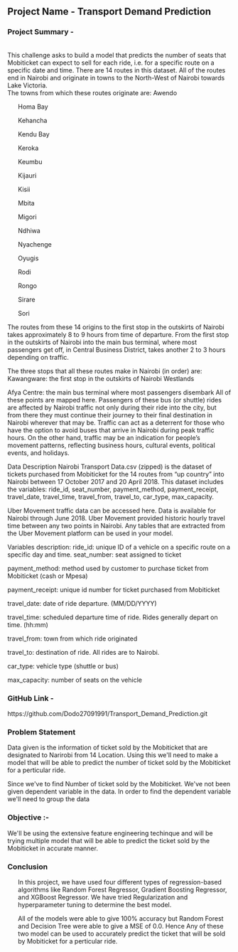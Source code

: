 <h2>Project Name - Transport Demand Prediction </h2>
<h3>Project Summary -</h3>
<br />
This challenge asks to build a model that predicts the number of seats that Mobiticket can expect to sell for each ride, i.e. for a specific route on a specific date and time. There are 14 routes in this dataset. All of the routes end in Nairobi and originate in towns to the North-West of Nairobi towards Lake Victoria.
<br />
The towns from which these routes originate are: Awendo

<ol> Homa Bay </ol>
<ol> Kehancha </ol>
<ol> Kendu Bay </ol>
<ol> Keroka </ol>
<ol> Keumbu </ol>
<ol> Kijauri </ol>
<ol> Kisii</ol>
<ol> Mbita</ol>
<ol> Migori</ol>
<ol> Ndhiwa</ol>
<ol> Nyachenge</ol>
<ol> Oyugis</ol>
<ol> Rodi</ol>
<ol> Rongo</ol>
<ol> Sirare</ol>
<ol> Sori</ol>

The routes from these 14 origins to the first stop in the outskirts of Nairobi takes approximately 8 to 9 hours from time of departure. From the first stop in the outskirts of Nairobi into the main bus terminal, where most passengers get off, in Central Business District, takes another 2 to 3 hours depending on traffic.

The three stops that all these routes make in Nairobi (in order) are: Kawangware: the first stop in the outskirts of Nairobi Westlands

Afya Centre: the main bus terminal where most passengers disembark All of these points are mapped here. Passengers of these bus (or shuttle) rides are affected by Nairobi traffic not only during their ride into the city, but from there they must continue their journey to their final destination in Nairobi wherever that may be. Traffic can act as a deterrent for those who have the option to avoid buses that arrive in Nairobi during peak traffic hours. On the other hand, traffic may be an indication for people’s movement patterns, reflecting business hours, cultural events, political events, and holidays.

Data Description Nairobi Transport Data.csv (zipped) is the dataset of tickets purchased from Mobiticket for the 14 routes from “up country” into Nairobi between 17 October 2017 and 20 April 2018. This dataset includes the variables: ride_id, seat_number, payment_method, payment_receipt, travel_date, travel_time, travel_from, travel_to, car_type, max_capacity.

Uber Movement traffic data can be accessed here. Data is available for Nairobi through June 2018. Uber Movement provided historic hourly travel time between any two points in Nairobi. Any tables that are extracted from the Uber Movement platform can be used in your model.

Variables description: ride_id: unique ID of a vehicle on a specific route on a specific day and time. seat_number: seat assigned to ticket

payment_method: method used by customer to purchase ticket from Mobiticket (cash or Mpesa)

payment_receipt: unique id number for ticket purchased from Mobiticket

travel_date: date of ride departure. (MM/DD/YYYY)

travel_time: scheduled departure time of ride. Rides generally depart on time. (hh:mm)

travel_from: town from which ride originated

travel_to: destination of ride. All rides are to Nairobi.

car_type: vehicle type (shuttle or bus)

max_capacity: number of seats on the vehicle

<h3>GitHub Link -</h3>
https://github.com/Dodo27091991/Transport_Demand_Prediction.git

<h3>Problem Statement </h3>
Data given is the information of ticket sold by the Mobiticket that are designated to Narirobi from 14 Location. Using this we'll need to make a model that will be able to predict the number of ticket sold by the Mobiticket for a perticular ride.

Since we've to find Number of ticket sold by the Mobiticket. We've not been given dependent variable in the data. In order to find the dependent variable we'll need to group the data

<h3>Objective :-</h3>
We'll be using the extensive feature engineering techinque and will be trying multiple model that will be able to predict the ticket sold by the Mobiticket in accurate manner.

<h3>Conclusion </h3>
<ol>In this project, we have used four different types of regression-based algorithms like Random Forest Regressor, Gradient Boosting Regressor, and XGBoost Regressor. We have tried Regularization and hyperparameter tuning to determine the best model.
</ol>
<ol> All of the models were able to give 100% accuracy but Random Forest and Decision Tree were able to give a MSE of 0.0. Hence Any of these two model can be used to accurately predict the ticket that will be sold by Mobiticket for a perticular ride.</ol>
